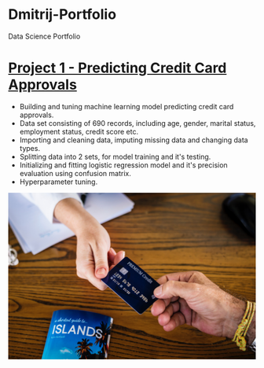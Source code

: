 # Dmitrij-Portfolio
Data Science Portfolio

# [Project 1 - Predicting Credit Card Approvals](https://github.com/Cinda85/Dmitrij-Portfolio/blob/main/Predicting%20Credit%20Card%20Approvals.ipynb)

 - Building and tuning machine learning model predicting credit card approvals.
 - Data set consisting of 690 records, including age, gender, marital status, employment status, credit score etc.
 - Importing and cleaning data, imputing missing data and changing data types.
 - Splitting data into 2 sets, for model training and it's testing.
 - Initializing and fitting logistic regression model and it's precision evaluation using confusion matrix.
 - Hyperparameter tuning.

![](https://github.com/Cinda85/Dmitrij-Portfolio/blob/main/credit_card.jpg)
